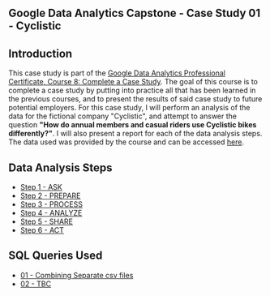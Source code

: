 ## Google Data Analytics Capstone - Case Study 01 - Cyclistic

## Introduction

This case study is part of the [Google Data Analytics Professional Certificate, Course 8: Complete a Case Study](https://www.coursera.org/learn/google-data-analytics-capstone/home/week/2). The goal of this course is to complete a case study by putting into practice all that has been learned in the previous courses, and to present the results of said case study to future potential employers. For this case study, I will perform an analysis of the data for the fictional company "Cyclistic", and attempt to answer the question **"How do annual members and casual riders use Cyclistic bikes differently?"**. I will also present a report for each of the data analysis steps. The data used was provided by the course and can be accessed [here](https://www.coursera.org/api/rest/v1/asset/download/pdf/1XKhm37HS9iPXHfAIEBaRQ?pageStart=&pageEnd=).


## Data Analysis Steps
* [Step 1 - ASK](https://github.com/Git-Hubbed/Google-Data-Analytics-Capstone---Case-Study-01---Cyclistic/blob/04c9fc97cd3c6e0ce03fe7c166f7ca9b14d0acda/Step%201%20-%20ASK.md)
* [Step 2 - PREPARE]()
* [Step 3 - PROCESS]()
* [Step 4 - ANALYZE]()
* [Step 5 - SHARE]()
* [Step 6 - ACT]()

## SQL Queries Used
* [01 - Combining Separate csv files](https://github.com/Git-Hubbed/Google-Data-Analytics-Capstone---Case-Study-01---Cyclistic/blob/04c9fc97cd3c6e0ce03fe7c166f7ca9b14d0acda/01%20-%20Combining%20Separate%20csv%20files.sql)
* [02 - TBC]()

